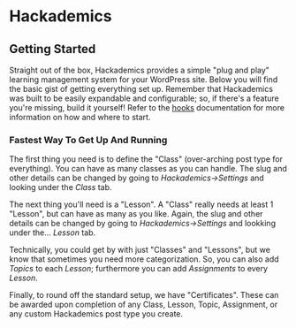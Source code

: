 # Hackademics

## Getting Started

Straight out of the box, Hackademics provides a simple "plug and play" learning management system for your WordPress site. Below you will find the basic gist of getting everything set up. Remember that Hackademics was built to be easily expandable and configurable; so, if there's a feature you're missing, build it yourself! Refer to the [hooks](hooks.md) documentation for more information on how and where to start.

### Fastest Way To Get Up And Running

The first thing you need is to define the "Class" (over-arching post type for everything). You can have as many classes as you can handle. The slug and other details can be changed by going to *Hackademics->Settings* and looking under the *Class* tab.

The next thing you'll need is a "Lesson". A "Class" really needs at least 1 "Lesson", but can have as many as you like. Again, the slug and other details can be changed by going to *Hackademics->Settings* and lookking under the... *Lesson* tab.

Technically, you could get by with just "Classes" and "Lessons", but we know that sometimes you need more categorization. So, you can also add *Topics* to each *Lesson*; furthermore you can add *Assignments* to every *Lesson*.

Finally, to round off the standard setup, we have "Certificates". These can be awarded upon completion of any Class, Lesson, Topic, Assignment, or any custom Hackademics post type you create.
